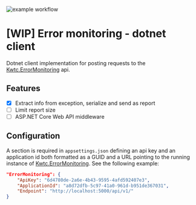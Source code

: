 ![example workflow](https://github.com/kwtc/error-monitoring-client-dotnet/actions/workflows/dotnet.yml/badge.svg)

# [WIP] Error monitoring - dotnet client
Dotnet client implementation for posting requests to the [Kwtc.ErrorMonitoring](https://github.com/kwtc/kwtc-error-monitoring) api.

## Features
- [X] Extract info from exception, serialize and send as report
- [ ] Limit report size
- [ ] ASP.NET Core Web API middleware

## Configuration
A section is required in `appsettings.json` defining an api key and an application id both formatted as a GUID and a URL pointing to the running instance of [Kwtc.ErrorMonitoring](https://github.com/kwtc/kwtc-error-monitoring). See the following example:

```json
"ErrorMonitoring": {
    "ApiKey": "6d4780de-2a6e-4b43-9595-4afd592407e3",
    "ApplicationId": "a8d72dfb-5c97-41a0-961d-b951de367031",
    "Endpoint": "http://localhost:5000/api/v1/"
}
```

